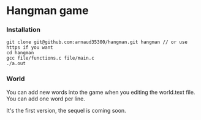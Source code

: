 # Hangman game

### Installation 

```
git clone git@github.com:arnaud35300/hangman.git hangman // or use https if you want
cd hangman
gcc file/functions.c file/main.c
./a.out
```

### World

You can add new words into the game when you editing the world.text file.
You can add one word per line.

It's the first version, the sequel is coming soon.
